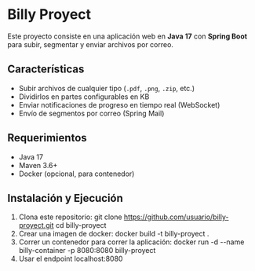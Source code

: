 # Billy Proyect

Este proyecto consiste en una aplicación web en **Java 17** con **Spring Boot** para subir, segmentar y enviar archivos por correo.

## Características
- Subir archivos de cualquier tipo (`.pdf`, `.png`, `.zip`, etc.)
- Dividirlos en partes configurables en KB
- Enviar notificaciones de progreso en tiempo real (WebSocket)
- Envío de segmentos por correo (Spring Mail)

## Requerimientos
- Java 17
- Maven 3.6+  
- Docker (opcional, para contenedor)

## Instalación y Ejecución
1. Clona este repositorio:
   git clone https://github.com/usuario/billy-proyect.git
   cd billy-proyect
2. Crear una imagen de docker:
   docker build -t billy-proyect .
3. Correr un contenedor para correr la aplicación:
   docker run -d --name billy-container -p 8080:8080 billy-proyect
4. Usar el endpoint localhost:8080 
